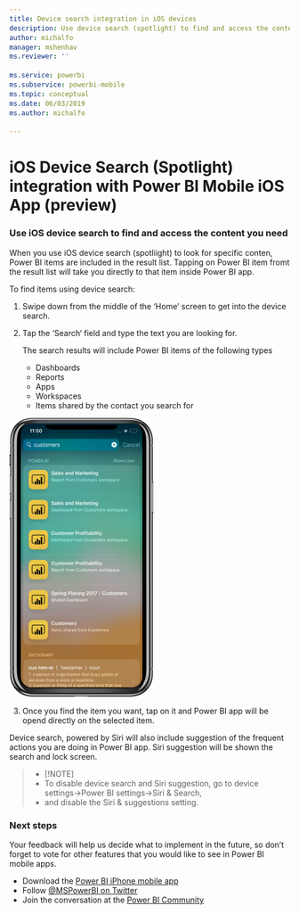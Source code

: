 ```yaml
---
title: Device search integration in iOS devices
description: Use device search (spotlight) to find and access the content you need
author: michalfo
manager: mshenhav
ms.reviewer: ''

ms.service: powerbi
ms.subservice: powerbi-mobile
ms.topic: conceptual
ms.date: 06/03/2019
ms.author: michalfo

---
```

# iOS Device Search (Spotlight) integration with Power BI Mobile iOS App (preview)
### Use iOS device search to find and access the content you need

When you use iOS device search (spotliight) to look for specific conten, Power BI items are included in the result list. Tapping on Power BI item fromt the result list will take you directly to that item inside Power BI app.

To find items using device search:

1. Swipe down from the middle of the ‘Home’ screen to get into the device search.

2. Tap the ‘Search‘ field and type the text you are looking for.
 
   The search results will include Power BI items of the following types 

    * Dashboards
    * Reports
    * Apps
    * Workspaces
    * Items shared by the contact you search for

![](./media/mobile-apps-iOS-siri-and-search/power-bi-spotlight-search.png)

 3. Once you find the item you want, tap on it and Power BI app will be opend directly on the selected item. 

Device search, powered by Siri will also include suggestion of the frequent actions you are doing in Power BI app. Siri suggestion will be shown the search and lock screen.

>- [!NOTE]
>- To disable device search and Siri suggestion, go to device settings->Power BI settings->Siri & Search, 
>- and disable the Siri & suggestions setting.

### Next steps
Your feedback will help us decide what to implement in the future, so don’t forget to vote for other features that you would like to see in Power BI mobile apps. 

* Download the [Power BI iPhone mobile app](http://go.microsoft.com/fwlink/?LinkId=522062)
* Follow [@MSPowerBI on Twitter](https://twitter.com/MSPowerBI)
* Join the conversation at the [Power BI Community](http://community.powerbi.com/)

